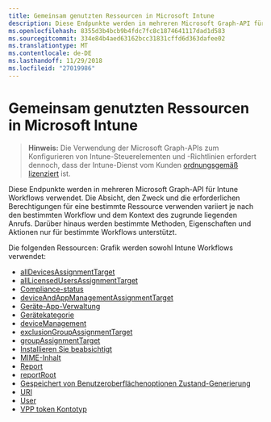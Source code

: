 ```yaml
---
title: Gemeinsam genutzten Ressourcen in Microsoft Intune
description: Diese Endpunkte werden in mehreren Microsoft Graph-API für Intune Workflows verwendet.  Die Absicht, den Zweck und die erforderlichen Berechtigungen für eine bestimmte Ressource verwenden variiert je nach den bestimmten Workflow und dem Kontext des zugrunde liegenden Anrufs.  Darüber hinaus werden bestimmte Methoden, Eigenschaften und Aktionen nur für bestimmte Workflows unterstützt.
ms.openlocfilehash: 8355d3b4bcb9b4fdc7fc8c1874641117dad1d583
ms.sourcegitcommit: 334e84b4aed63162bcc31831cffd6d363dafee02
ms.translationtype: MT
ms.contentlocale: de-DE
ms.lasthandoff: 11/29/2018
ms.locfileid: "27019986"
---
```

# <a name="shared-resources-in-microsoft-intune"></a>Gemeinsam genutzten Ressourcen in Microsoft Intune

> **Hinweis:** Die Verwendung der Microsoft Graph-APIs zum Konfigurieren von Intune-Steuerelementen und -Richtlinien erfordert dennoch, dass der Intune-Dienst vom Kunden [ordnungsgemäß lizenziert](https://www.microsoft.com/en-us/cloud-platform/microsoft-intune-pricing) ist.

Diese Endpunkte werden in mehreren Microsoft Graph-API für Intune Workflows verwendet.  Die Absicht, den Zweck und die erforderlichen Berechtigungen für eine bestimmte Ressource verwenden variiert je nach den bestimmten Workflow und dem Kontext des zugrunde liegenden Anrufs.  Darüber hinaus werden bestimmte Methoden, Eigenschaften und Aktionen nur für bestimmte Workflows unterstützt.

Die folgenden Ressourcen: Grafik werden sowohl Intune Workflows verwendet:  

- [allDevicesAssignmentTarget](intune-shared-alldevicesassignmenttarget.md)
- [allLicensedUsersAssignmentTarget](intune-shared-alllicensedusersassignmenttarget.md)
- [Compliance-status](intune-shared-compliancestatus.md)
- [deviceAndAppManagementAssignmentTarget](intune-shared-deviceandappmanagementassignmenttarget.md)
- [Geräte-App-Verwaltung](intune-shared-deviceappmanagement.md)
- [Gerätekategorie](intune-shared-devicecategory.md)
- [deviceManagement](intune-shared-devicemanagement.md)
- [exclusionGroupAssignmentTarget](intune-shared-exclusiongroupassignmenttarget.md)
- [groupAssignmentTarget](intune-shared-groupassignmenttarget.md)
- [Installieren Sie beabsichtigt](intune-shared-installintent.md)
- [MIME-Inhalt](intune-shared-mimecontent.md)
- [Report](intune-shared-report.md)
- [reportRoot](intune-shared-reportroot.md)
- [Gespeichert von Benutzeroberflächenoptionen Zustand-Generierung](intune-shared-saveduistategenerationoptions.md)
- [URI](intune-shared-uri.md)
- [User](intune-shared-user.md)
- [VPP token Kontotyp](intune-shared-vpptokenaccounttype.md)
